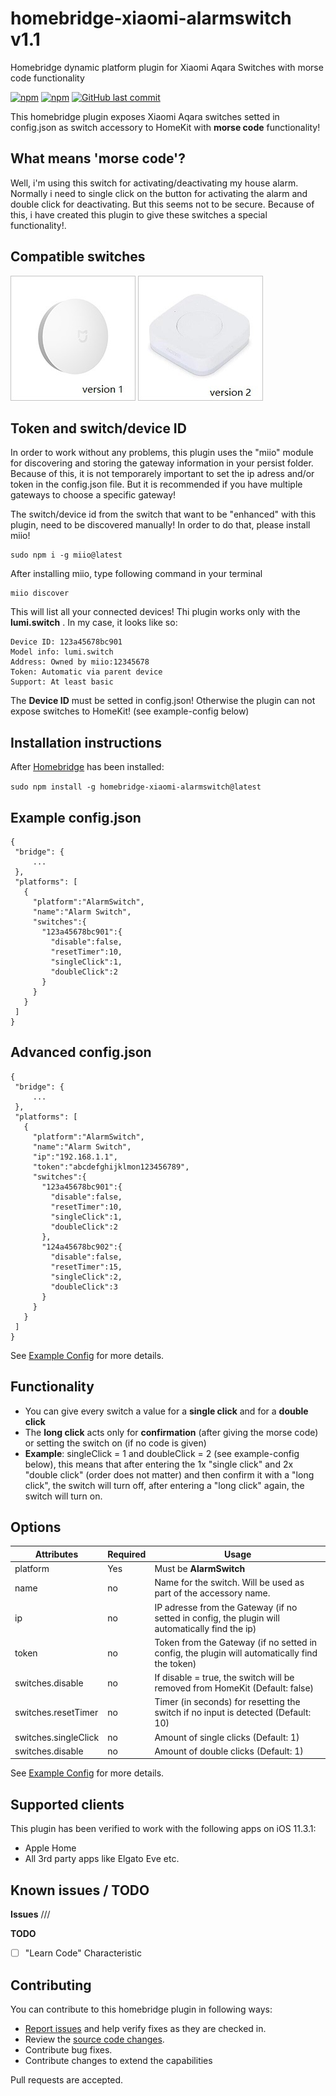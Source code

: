 # homebridge-xiaomi-alarmswitch v1.1

Homebridge dynamic platform plugin for Xiaomi Aqara Switches with morse code functionality

[![npm](https://img.shields.io/npm/v/homebridge-xiaomi-alarmswitch.svg?style=flat-square)](https://www.npmjs.com/package/homebridge-xiaomi-alarmswitch)
[![npm](https://img.shields.io/npm/dt/homebridge-xiaomi-alarmswitch.svg?style=flat-square)](https://www.npmjs.com/package/homebridge-xiaomi-alarmswitch)
[![GitHub last commit](https://img.shields.io/github/last-commit/SeydX/homebridge-xiaomi-alarmswitch.svg?style=flat-square)](https://github.com/SeydX/homebridge-xiaomi-alarmswitch)

This homebridge plugin exposes Xiaomi Aqara switches setted in config.json as switch accessory to HomeKit with **morse code** functionality! 


## What means 'morse code'?

Well, i'm using this switch for activating/deactivating my house alarm. Normally i need to single click on the button for activating the alarm and double click for deactivating. But this seems not to be secure. Because of this, i have created this plugin to give these switches a special functionality!.


## Compatible switches

![](https://raw.githubusercontent.com/SeydX/homebridge-xiaomi-alarmswitch/master/images/Buttonv1.jpg)
![](https://raw.githubusercontent.com/SeydX/homebridge-xiaomi-alarmswitch/master/images/Buttonv2.jpg)


## Token and switch/device ID

In order to work without any problems, this plugin uses the "miio" module for discovering and storing the gateway information in your persist folder. Because of this, it is not temporarely important to set the ip adress and/or token in the config.json file. But it is recommended if you have multiple gateways to choose a specific gateway!

The switch/device id from the switch that want to be "enhanced" with this plugin, need to be discovered manually! In order to do that, please install miio!

```
sudo npm i -g miio@latest
```

After installing miio, type following command in your terminal

```
miio discover
```

This will list all your connected devices! Thi plugin works only with the **lumi.switch** . In my case, it looks like so:
```
Device ID: 123a45678bc901
Model info: lumi.switch
Address: Owned by miio:12345678
Token: Automatic via parent device
Support: At least basic
```

The **Device ID** must be setted in config.json! Otherwise the plugin can not expose switches to HomeKit! (see example-config below)



## Installation instructions

After [Homebridge](https://github.com/nfarina/homebridge) has been installed:

 ```sudo npm install -g homebridge-xiaomi-alarmswitch@latest```
 
 
 ## Example config.json

 ```
{
  "bridge": {
      ...
  },
  "platforms": [
    {
      "platform":"AlarmSwitch",
      "name":"Alarm Switch",
      "switches":{
        "123a45678bc901":{
          "disable":false,
          "resetTimer":10,
          "singleClick":1,
          "doubleClick":2
        }
      }
    }
  ]
}
```

 ## Advanced config.json

 ```
{
  "bridge": {
      ...
  },
  "platforms": [
    {
      "platform":"AlarmSwitch",
      "name":"Alarm Switch",
      "ip":"192.168.1.1",
      "token":"abcdefghijklmon123456789",
      "switches":{
        "123a45678bc901":{
          "disable":false,
          "resetTimer":10,
          "singleClick":1,
          "doubleClick":2
        },
        "124a45678bc902":{
          "disable":false,
          "resetTimer":15,
          "singleClick":2,
          "doubleClick":3
        }
      }
    }
  ]
}
```
See [Example Config](https://github.com/SeydX/homebridge-xiaomi-alarmswitch/edit/master/example-config.json) for more details.


## Functionality
- You can give every switch a value for a **single click** and for a **double click**
- The **long click** acts only for **confirmation** (after giving the morse code) or setting the switch on (if no code is given)
- **Example**: singleClick = 1 and doubleClick = 2 (see example-config below), this means that after entering the 1x "single click" and 2x "double click" (order does not matter) and then confirm it with a "long click", the switch will turn off, after entering a "long click" again, the switch will turn on.


## Options

| Attributes | Required | Usage |
|------------|----------|-------|
| platform | Yes | Must be **AlarmSwitch**  |
| name | no | Name for the switch. Will be used as part of the accessory name.  |
| ip | no | IP adresse from the Gateway (if no setted in config, the plugin will automatically find the ip)  |
| token | no | Token from the Gateway (if no setted in config, the plugin will automatically find the token)  |
| switches.disable | no | If disable = true, the switch will be removed from HomeKit (Default: false)  |
| switches.resetTimer | no | Timer (in seconds) for resetting the switch if no input is detected (Default: 10) |
| switches.singleClick | no | Amount of single clicks (Default: 1) |
| switches.disable | no | Amount of double clicks (Default: 1) |

See [Example Config](https://github.com/SeydX/homebridge-tado-platform/edit/master/example-config.json) for more details.



## Supported clients

This plugin has been verified to work with the following apps on iOS 11.3.1:

* Apple Home
* All 3rd party apps like Elgato Eve etc.


## Known issues / TODO

**Issues**
///

**TODO**
- [ ] "Learn Code" Characteristic


## Contributing

You can contribute to this homebridge plugin in following ways:

- [Report issues](https://github.com/SeydX/homebridge-xiaomi-alarmswitch/issues) and help verify fixes as they are checked in.
- Review the [source code changes](https://github.com/SeydX/homebridge-xiaomi-alarmswitch/pulls).
- Contribute bug fixes.
- Contribute changes to extend the capabilities

Pull requests are accepted.
